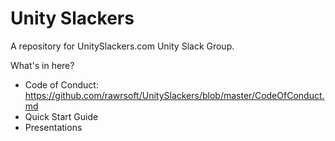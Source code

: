 # Unity Slackers
A repository for UnitySlackers.com Unity Slack Group. 

What's in here?
- Code of Conduct: https://github.com/rawrsoft/UnitySlackers/blob/master/CodeOfConduct.md
- Quick Start Guide
- Presentations
